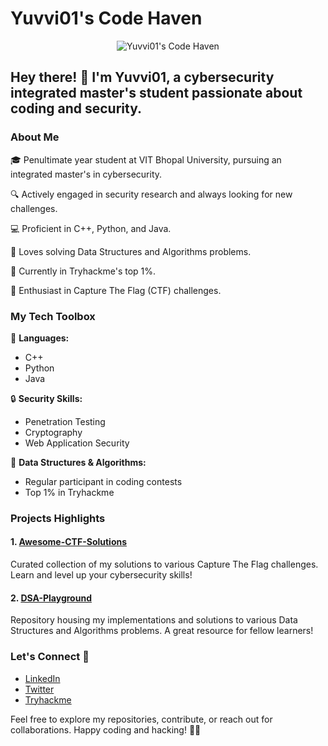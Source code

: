 # Yuvvi01's Code Haven

<div align="center">
  <img src="https://drive.google.com/file/d/1QtnhQCdUKFbtQiRSmtslbV7DMQ579X51/view?usp=sharing" alt="Yuvvi01's Code Haven">
</div>

## Hey there! 👋 I'm Yuvvi01, a cybersecurity integrated master's student passionate about coding and security.

### About Me

🎓 Penultimate year student at VIT Bhopal University, pursuing an integrated master's in cybersecurity.

🔍 Actively engaged in security research and always looking for new challenges.

💻 Proficient in C++, Python, and Java.

🧠 Loves solving Data Structures and Algorithms problems.

🚀 Currently in Tryhackme's top 1%.

🔐 Enthusiast in Capture The Flag (CTF) challenges.

### My Tech Toolbox

🚀 **Languages:**
   - C++
   - Python
   - Java

🔒 **Security Skills:**
   - Penetration Testing
   - Cryptography
   - Web Application Security

🧩 **Data Structures & Algorithms:**
   - Regular participant in coding contests
   - Top 1% in Tryhackme

### Projects Highlights

#### 1. [Awesome-CTF-Solutions](https://github.com/Yuvvi01/Awesome-CTF-Solutions)

   Curated collection of my solutions to various Capture The Flag challenges. Learn and level up your cybersecurity skills!

#### 2. [DSA-Playground](https://github.com/Yuvvi01/DSA-Playground)

   Repository housing my implementations and solutions to various Data Structures and Algorithms problems. A great resource for fellow learners!

### Let's Connect 🤝

- [LinkedIn](https://www.linkedin.com/in/yuvraj-singh-01/)
- [Twitter](https://twitter.com/MetaverseWeirdo)
- [Tryhackme](https://tryhackme.com/p/Yuvi01)

Feel free to explore my repositories, contribute, or reach out for collaborations. Happy coding and hacking! 🚀✨

